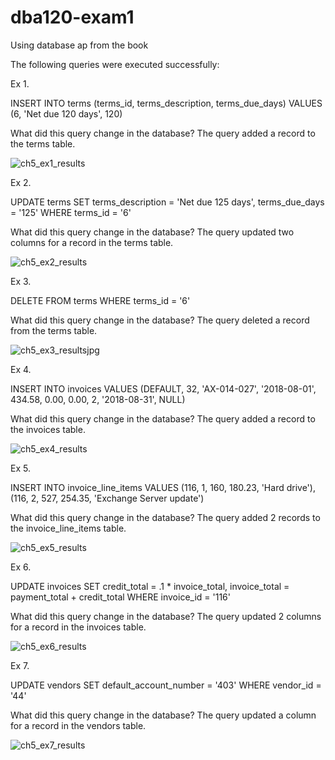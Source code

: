 # dba120-exam1

Using database ap from the book

The following queries were executed successfully:

Ex 1.

INSERT INTO terms (terms_id, terms_description, terms_due_days) VALUES (6, 'Net due 120 days', 120)

What did this query change in the database? The query added a record to the terms table.

![ch5_ex1_results](https://user-images.githubusercontent.com/123834123/216790990-37ed44a1-4bcb-47ab-9aa9-4633dc6ec4a0.jpg)

Ex 2.

UPDATE terms SET terms_description = 'Net due 125 days', terms_due_days = '125' WHERE terms_id = '6'

What did this query change in the database? The query updated two columns for a record in the terms table. 

![ch5_ex2_results](https://user-images.githubusercontent.com/123834123/216848279-e0ab394e-d13b-4c06-a24e-85a61d83bf2f.jpg)

Ex 3.

DELETE FROM terms WHERE terms_id = '6'

What did this query change in the database? The query deleted a record from the terms table.

![ch5_ex3_resultsjpg](https://user-images.githubusercontent.com/123834123/216848913-467ecb6b-bb2e-4c94-ad6f-6aeae1ddcaf6.jpg)

Ex 4.

INSERT INTO invoices VALUES (DEFAULT, 32, 'AX-014-027', '2018-08-01', 434.58, 0.00, 0.00, 2, '2018-08-31', NULL)

What did this query change in the database? The query added a record to the invoices table.

![ch5_ex4_results](https://user-images.githubusercontent.com/123834123/216850690-7662801f-6f58-4349-addc-081616418256.jpg)

Ex 5.

INSERT INTO invoice_line_items VALUES (116, 1, 160, 180.23, 'Hard drive'), (116, 2, 527, 254.35, 'Exchange Server update')

What did this query change in the database? The query added 2 records to the invoice_line_items table.

![ch5_ex5_results](https://user-images.githubusercontent.com/123834123/216854267-e572b84d-b3b5-4cbb-9162-54fdde1e32b4.jpg)

Ex 6.

UPDATE invoices SET credit_total = .1 * invoice_total, invoice_total = payment_total + credit_total WHERE invoice_id = '116'

What did this query change in the database? The query updated 2 columns for a record in the invoices table.

![ch5_ex6_results](https://user-images.githubusercontent.com/123834123/218279120-e59d38c2-7217-4639-9aa2-df99a7cfa468.jpg)

Ex 7.

UPDATE vendors SET default_account_number = '403' WHERE vendor_id = '44'

What did this query change in the database? The query updated a column for a record in the vendors table.

![ch5_ex7_results](https://user-images.githubusercontent.com/123834123/218279561-8c8f390e-83ba-47be-bb89-31c987306542.jpg)
